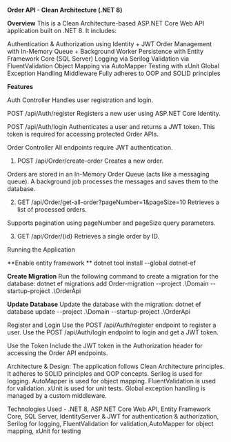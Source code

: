 **Order API - Clean Architecture (.NET 8)**

**Overview**
This is a Clean Architecture-based ASP.NET Core Web API application built on .NET 8. It includes:

Authentication & Authorization using Identity + JWT
Order Management with In-Memory Queue + Background Worker
Persistence with Entity Framework Core (SQL Server)
Logging via Serilog
Validation via FluentValidation
Object Mapping via AutoMapper
Testing with xUnit
Global Exception Handling Middleware
Fully adheres to OOP and SOLID principles


**Features**

Auth Controller
Handles user registration and login.

POST /api/Auth/register
Registers a new user using ASP.NET Core Identity.

POST /api/Auth/login
Authenticates a user and returns a JWT token. This token is required for accessing protected Order APIs.

Order Controller
All endpoints require JWT authentication.

1. POST /api/Order/create-order
Creates a new order.

Orders are stored in an In-Memory Order Queue (acts like a messaging queue). A background job processes the messages and saves them to the database.

2. GET /api/Order/get-all-order?pageNumber=1&pageSize=10
Retrieves a list of processed orders.

Supports pagination using pageNumber and pageSize query parameters.

3. GET /api/Order/{id}
Retrieves a single order by ID.

Running the Application

**Enable entity framework **
dotnet tool install --global dotnet-ef

**Create Migration**
Run the following command to create a migration for the database:
dotnet ef migrations add Order-migration --project .\Domain --startup-project .\OrderApi

**Update Database**
Update the database with the migration:
dotnet ef database update --project .\Domain --startup-project .\OrderApi

Register and Login
Use the POST /api/Auth/register endpoint to register a user.
Use the POST /api/Auth/login endpoint to login and get a JWT token.

Use the Token
Include the JWT token in the Authorization header for accessing the Order API endpoints.

Architecture & Design: 
The application follows Clean Architecture principles.
It adheres to SOLID principles and OOP concepts.
Serilog is used for logging.
AutoMapper is used for object mapping.
FluentValidation is used for validation.
xUnit is used for unit tests.
Global exception handling is managed by a custom middleware.


Technologies Used - .NET 8, ASP.NET Core Web API, Entity Framework Core, SQL Server, IdentityServer & JWT for authentication & authorization,
Serilog for logging, FluentValidation for validation,AutoMapper for object mapping, xUnit for testing






